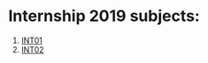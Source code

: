 # Internship 2019 subjects:

1. [INT01](https://github.com/Coera/internship2019/tree/master/subjects/INT01.md)
2. [INT02](https://github.com/Coera/internship2019/tree/master/subjects/INT02.md)

